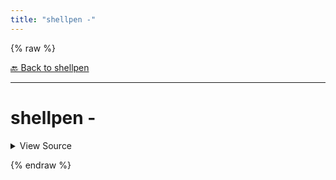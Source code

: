```yaml
---
title: "shellpen -"
---
```


{% raw %}





[🔙 Back to shellpen](/api/shellpen)

---







<!-- Todo, if there are no subcommands under the child commands, use a smaller heading size -->

# shellpen -



<details>
  <summary>View Source</summary>

{% endraw %}
{% highlight sh %}
shellpen pen -
{% endhighlight %}
{% raw %}

</details>










  
{% endraw %}
